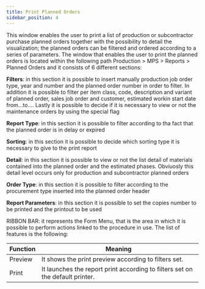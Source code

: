 ```yaml
---
title: Print Planned Orders
sidebar_position: 4
---
```


This window enables the user to print a list of production or subcontractor purchase planned orders together with the possibility to detail the visualization; the planned orders can be filtered and ordered according to a series of parameters. The window that enables the user to print the planned orders is located within the following path Production > MPS > Reports > Planned Orders and it consists of 6 different sections:

**Filters**: in this section it is possible to insert manually production job order type, year and number and the planned order number in order to filter. In addition it is possible to filter per item class, code, description and variant of planned order, sales job order and customer, estimated workin start date from…to…. Lastly it is possible to decide if it is necessary to view or not the maintenance orders by using the special flag

**Report Type**: in this section it is possible to filter according to tha fact that the planned order is in delay or expired

**Sorting**: in this section it is possible to decide which sorting type it is necessary to give to the print report

**Detail**: in this section it is possible to view or not the list detail of materials contained into the planned order and the estimated phases. Obviuosly this detail level occurs only for production and subcontractor planned orders

**Order Type**: in this section it is possible to filter according to the procurement type inserted into the planned order header

**Report Parameters**: in this section it is possible to set the copies number to be printed and the printout to be used

RIBBON BAR: it represents the Form Menu, that is the area in which it is possible to perform actions linked to the procedure in use. The list of features is the following: 





| Function | Meaning |
| --- | --- |
| Preview | It shows the print preview according to filters set. |
| Print | It launches the report print according to filters set on the default printer. |






